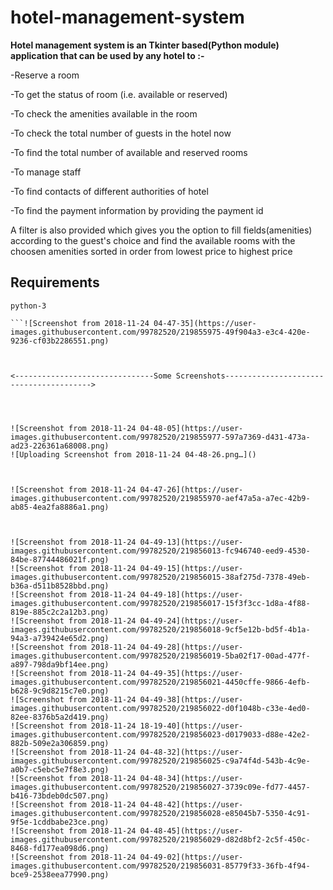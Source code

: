 # hotel-management-system
**Hotel management system is an Tkinter based(Python module) application that can be used by any hotel to :-**
 
-Reserve a room

-To get the status of room (i.e. available or reserved)

-To check the amenities available in the room

-To check the total number of guests in the hotel now

-To find the total number of available and reserved rooms

-To manage staff

-To find contacts of different authorities of hotel

-To find the payment information by providing the payment id

A filter is also provided which gives you the option to fill fields(amenities) according to the guest's choice and find the available rooms with the choosen amenities sorted in order from lowest price to highest price

## Requirements
```
python-3

```![Screenshot from 2018-11-24 04-47-35](https://user-images.githubusercontent.com/99782520/219855975-49f904a3-e3c4-420e-9236-cf03b2286551.png)



<-------------------------------Some Screenshots---------------------------------------->




![Screenshot from 2018-11-24 04-48-05](https://user-images.githubusercontent.com/99782520/219855977-597a7369-d431-473a-ad23-226361a68008.png)
![Uploading Screenshot from 2018-11-24 04-48-26.png…]()



![Screenshot from 2018-11-24 04-47-26](https://user-images.githubusercontent.com/99782520/219855970-aef47a5a-a7ec-42b9-ab85-4ea2fa8886a1.png)



![Screenshot from 2018-11-24 04-49-13](https://user-images.githubusercontent.com/99782520/219856013-fc946740-eed9-4530-84be-87744486021f.png)
![Screenshot from 2018-11-24 04-49-15](https://user-images.githubusercontent.com/99782520/219856015-38af275d-7378-49eb-b36a-d511b8528bbd.png)
![Screenshot from 2018-11-24 04-49-18](https://user-images.githubusercontent.com/99782520/219856017-15f3f3cc-1d8a-4f88-819e-885c2c2a12b3.png)
![Screenshot from 2018-11-24 04-49-24](https://user-images.githubusercontent.com/99782520/219856018-9cf5e12b-bd5f-4b1a-94a3-a739424e65d2.png)
![Screenshot from 2018-11-24 04-49-28](https://user-images.githubusercontent.com/99782520/219856019-5ba02f17-00ad-477f-a897-798da9bf14ee.png)
![Screenshot from 2018-11-24 04-49-35](https://user-images.githubusercontent.com/99782520/219856021-4450cffe-9866-4efb-b628-9c9d8215c7e0.png)
![Screenshot from 2018-11-24 04-49-38](https://user-images.githubusercontent.com/99782520/219856022-d0f1048b-c33e-4ed0-82ee-8376b5a2d419.png)
![Screenshot from 2018-11-24 18-19-40](https://user-images.githubusercontent.com/99782520/219856023-d0179033-d88e-42e2-882b-509e2a306859.png)
![Screenshot from 2018-11-24 04-48-32](https://user-images.githubusercontent.com/99782520/219856025-c9a74f4d-543b-4c9e-a0b7-c5ebc5e7f8e3.png)
![Screenshot from 2018-11-24 04-48-34](https://user-images.githubusercontent.com/99782520/219856027-3739c09e-fd77-4457-b416-73bdeb0dc507.png)
![Screenshot from 2018-11-24 04-48-42](https://user-images.githubusercontent.com/99782520/219856028-e85045b7-5350-4c91-9f5e-1cddbabe23ce.png)
![Screenshot from 2018-11-24 04-48-45](https://user-images.githubusercontent.com/99782520/219856029-d82d8bf2-2c5f-450c-8468-fd177ea098d6.png)
![Screenshot from 2018-11-24 04-49-02](https://user-images.githubusercontent.com/99782520/219856031-85779f33-36fb-4f94-bce9-2538eea77990.png)


